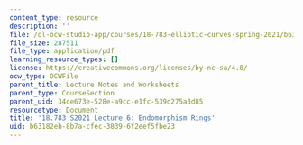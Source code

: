 ```yaml
---
content_type: resource
description: ''
file: /ol-ocw-studio-app/courses/18-783-elliptic-curves-spring-2021/b63182eb8b7acfec38396f2eef5fbe23_MIT18_783S21_Slides6.pdf
file_size: 287511
file_type: application/pdf
learning_resource_types: []
license: https://creativecommons.org/licenses/by-nc-sa/4.0/
ocw_type: OCWFile
parent_title: Lecture Notes and Worksheets
parent_type: CourseSection
parent_uid: 34ce673e-528e-a9cc-e1fc-539d275a3d85
resourcetype: Document
title: '18.783 S2021 Lecture 6: Endomorphism Rings'
uid: b63182eb-8b7a-cfec-3839-6f2eef5fbe23
---
```

